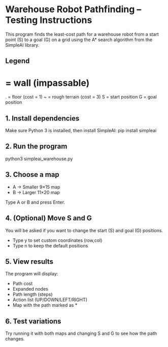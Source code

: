 # Warehouse Robot Pathfinding – Testing Instructions

This program finds the least-cost path for a warehouse robot from a start point (S) to a goal (G) on a grid using the A* search algorithm from the SimpleAI library.

## Legend
#  = wall (impassable)
.  = floor (cost = 1)
~  = rough terrain (cost = 3)
S  = start position
G  = goal position

## 1. Install dependencies
Make sure Python 3 is installed, then install SimpleAI:
pip install simpleai

## 2. Run the program
python3 simpleai_warehouse.py

## 3. Choose a map
- A → Smaller 9×15 map
- B → Larger 11×20 map

Type A or B and press Enter.

## 4. (Optional) Move S and G
You will be asked if you want to change the start (S) and goal (G) positions.
- Type y to set custom coordinates (row,col)
- Type n to keep the default positions

## 5. View results
The program will display:
- Path cost
- Expanded nodes
- Path length (steps)
- Action list (UP/DOWN/LEFT/RIGHT)
- Map with the path marked as *

## 6. Test variations
Try running it with both maps and changing S and G to see how the path changes.
